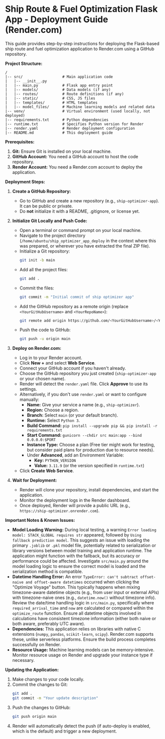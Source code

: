 # Ship Route & Fuel Optimization Flask App - Deployment Guide (Render.com)

This guide provides step-by-step instructions for deploying the Flask-based ship route and fuel optimization application to Render.com using a GitHub repository.

**Project Structure:**

```
/
|-- src/                  # Main application code
|   |-- __init__.py
|   |-- main.py           # Flask app entry point
|   |-- models/           # Data models (if any)
|   |-- routes/           # Route definitions (if any)
|   |-- static/           # CSS, JS files
|   |-- templates/        # HTML templates
|   |-- model_files/      # Machine learning models and related data
|-- venv/                 # Virtual environment (used locally, not deployed)
|-- requirements.txt      # Python dependencies
|-- runtime.txt           # Specifies Python version for Render
|-- render.yaml           # Render deployment configuration
|-- README.md             # This deployment guide
```

**Prerequisites:**

1.  **Git:** Ensure Git is installed on your local machine.
2.  **GitHub Account:** You need a GitHub account to host the code repository.
3.  **Render Account:** You need a Render.com account to deploy the application.

**Deployment Steps:**

1.  **Create a GitHub Repository:**
    *   Go to GitHub and create a new repository (e.g., `ship-optimizer-app`). It can be public or private.
    *   Do **not** initialize it with a README, .gitignore, or license yet.

2.  **Initialize Git Locally and Push Code:**
    *   Open a terminal or command prompt on your local machine.
    *   Navigate to the project directory (`/home/ubuntu/ship_optimizer_app_deploy` in the context where this was prepared, or wherever you have extracted the final ZIP file).
    *   Initialize a Git repository:
        ```bash
        git init -b main
        ```
    *   Add all the project files:
        ```bash
        git add .
        ```
    *   Commit the files:
        ```bash
        git commit -m "Initial commit of ship optimizer app"
        ```
    *   Add the GitHub repository as a remote origin (replace `<YourGitHubUsername>` and `<YourRepoName>`):
        ```bash
        git remote add origin https://github.com/<YourGitHubUsername>/<YourRepoName>.git
        ```
    *   Push the code to GitHub:
        ```bash
        git push -u origin main
        ```

3.  **Deploy on Render.com:**
    *   Log in to your Render account.
    *   Click **New +** and select **Web Service**.
    *   Connect your GitHub account if you haven't already.
    *   Choose the GitHub repository you just created (`ship-optimizer-app` or your chosen name).
    *   Render will detect the `render.yaml` file. Click **Approve** to use its settings.
    *   Alternatively, if you don't use `render.yaml` or want to configure manually:
        *   **Name:** Give your service a name (e.g., `ship-optimizer`).
        *   **Region:** Choose a region.
        *   **Branch:** Select `main` (or your default branch).
        *   **Runtime:** Select `Python 3`.
        *   **Build Command:** `pip install --upgrade pip && pip install -r requirements.txt`
        *   **Start Command:** `gunicorn --chdir src main:app --bind 0.0.0.0:$PORT`
        *   **Instance Type:** Choose a plan (Free tier might work for testing, but consider paid plans for production due to resource needs).
        *   Under **Advanced**, add an Environment Variable:
            *   **Key:** `PYTHON_VERSION`
            *   **Value:** `3.11.9` (or the version specified in `runtime.txt`)
    *   Click **Create Web Service**.

4.  **Wait for Deployment:**
    *   Render will clone your repository, install dependencies, and start the application.
    *   Monitor the deployment logs in the Render dashboard.
    *   Once deployed, Render will provide a public URL (e.g., `https://ship-optimizer.onrender.com`).

**Important Notes & Known Issues:**

*   **Model Loading Warning:** During local testing, a warning `Error loading model: STACK_GLOBAL requires str` appeared, followed by `Using fallback prediction model`. This suggests an issue with loading the primary `.joblib` or `.pkl` model file, potentially related to serialization or library versions between model training and application runtime. The application might function with the fallback, but its accuracy or performance could be affected. Investigate `src/main.py` around the model loading logic to ensure the correct model is loaded and the serialization method is compatible.
*   **Datetime Handling Error:** An error `TypeError: can't subtract offset-naive and offset-aware datetimes` occurred when clicking the "Optimize Voyage" button. This typically happens when mixing timezone-aware datetime objects (e.g., from user input or external APIs) with timezone-naive ones (e.g., `datetime.now()` without timezone info). Review the date/time handling logic in `src/main.py`, specifically where `required_arrival_time` and `now` are calculated or compared within the `optimize_route` function. Ensure all datetime objects involved in calculations have consistent timezone information (either both naive or both aware, preferably UTC aware).
*   **Dependencies:** This application relies on libraries with native C extensions (`numpy`, `pandas`, `scikit-learn`, `scipy`). Render.com supports these, unlike serverless platforms. Ensure the build process completes successfully on Render.
*   **Resource Usage:** Machine learning models can be memory-intensive. Monitor resource usage on Render and upgrade your instance type if necessary.

**Updating the Application:**

1.  Make changes to your code locally.
2.  Commit the changes to Git:
    ```bash
    git add .
    git commit -m "Your update description"
    ```
3.  Push the changes to GitHub:
    ```bash
    git push origin main
    ```
4.  Render will automatically detect the push (if auto-deploy is enabled, which is the default) and trigger a new deployment.


